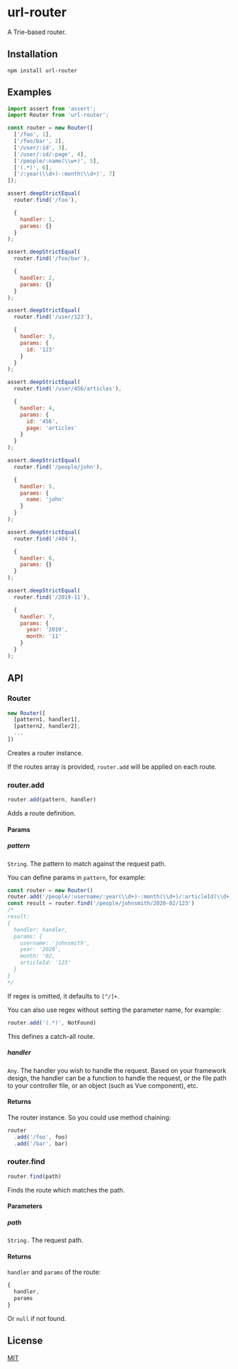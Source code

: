 # url-router
A Trie-based router.

## Installation
```
npm install url-router
```

## Examples

```js
import assert from 'assert';
import Router from 'url-router';

const router = new Router([
  ['/foo', 1],
  ['/foo/bar', 2],
  ['/user/:id', 3],
  ['/user/:id/:page', 4],
  ['/people/:name(\\w+)', 5],
  ['(.*)', 6],
  ['/:year(\\d+)-:month(\\d+)', 7]
]);

assert.deepStrictEqual(
  router.find('/foo'),

  {
    handler: 1,
    params: {}
  }
);

assert.deepStrictEqual(
  router.find('/foo/bar'),

  {
    handler: 2,
    params: {}
  }
);

assert.deepStrictEqual(
  router.find('/user/123'),

  {
    handler: 3,
    params: {
      id: '123'
    }
  }
);

assert.deepStrictEqual(
  router.find('/user/456/articles'),

  {
    handler: 4,
    params: {
      id: '456',
      page: 'articles'
    }
  }
);

assert.deepStrictEqual(
  router.find('/people/john'),

  {
    handler: 5,
    params: {
      name: 'john'
    }
  }
);

assert.deepStrictEqual(
  router.find('/404'),

  {
    handler: 6,
    params: {}
  }
);

assert.deepStrictEqual(
  router.find('/2019-11'),

  {
    handler: 7,
    params: {
      year: '2019',
      month: '11'
    }
  }
);
```

## API

### Router
```js
new Router([
  [pattern1, handler1],
  [pattern2, handler2],
  ...
])
```

Creates a router instance.

If the routes array is provided, `router.add` will be applied on each route.

### router.add
```js
router.add(pattern, handler)
```

Adds a route definition.

#### Params

##### pattern
`String`. The pattern to match against the request path.

You can define params in `pattern`, for example:

```js
const router = new Router()
router.add('/people/:username/:year(\\d+)-:month(\\d+)/:articleId(\\d+)', handler)
const result = router.find('/people/johnsmith/2020-02/123')
/*
result:
{
  handler: handler,
  params: {
    username: 'johnsmith',
    year: '2020',
    month: '02,
    articleId: '123'
  }
}
*/
```

If regex is omitted, it defaults to `[^/]+`.

You can also use regex without setting the parameter name, for example:

```js
router.add('(.*)', NotFound)
```

This defines a catch-all route.

##### handler
`Any`. The handler you wish to handle the request.
Based on your framework design, the handler can be a function to handle the request,
or the file path to your controller file, or an object (such as Vue component), etc.

#### Returns
The router instance. So you could use method chaining:

```js
router
  .add('/foo', foo)
  .add('/bar', bar)
```

### router.find
```js
router.find(path)
```

Finds the route which matches the path.

#### Parameters

##### path
`String.` The request path.  

#### Returns

`handler` and `params` of the route:

```js
{
  handler,
  params
}
```

Or `null` if not found.

## License
[MIT](LICENSE)
